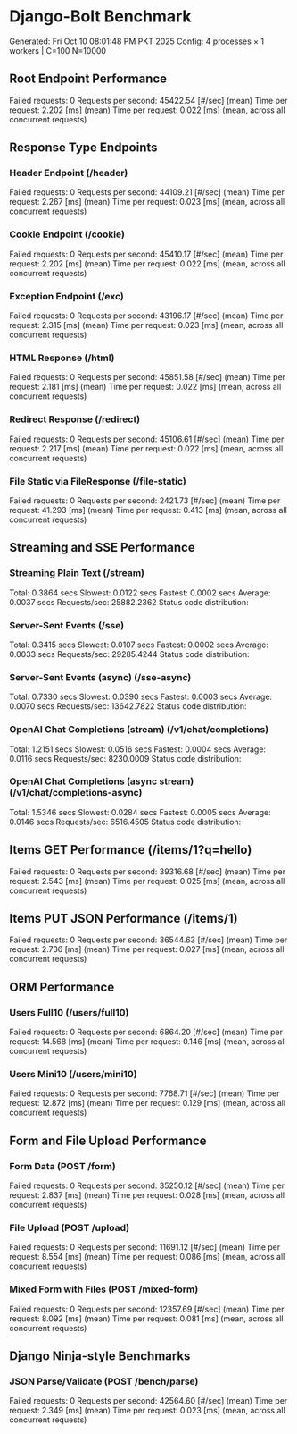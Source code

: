 # Django-Bolt Benchmark
Generated: Fri Oct 10 08:01:48 PM PKT 2025
Config: 4 processes × 1 workers | C=100 N=10000

## Root Endpoint Performance
Failed requests:        0
Requests per second:    45422.54 [#/sec] (mean)
Time per request:       2.202 [ms] (mean)
Time per request:       0.022 [ms] (mean, across all concurrent requests)

## Response Type Endpoints
### Header Endpoint (/header)
Failed requests:        0
Requests per second:    44109.21 [#/sec] (mean)
Time per request:       2.267 [ms] (mean)
Time per request:       0.023 [ms] (mean, across all concurrent requests)
### Cookie Endpoint (/cookie)
Failed requests:        0
Requests per second:    45410.17 [#/sec] (mean)
Time per request:       2.202 [ms] (mean)
Time per request:       0.022 [ms] (mean, across all concurrent requests)
### Exception Endpoint (/exc)
Failed requests:        0
Requests per second:    43196.17 [#/sec] (mean)
Time per request:       2.315 [ms] (mean)
Time per request:       0.023 [ms] (mean, across all concurrent requests)
### HTML Response (/html)
Failed requests:        0
Requests per second:    45851.58 [#/sec] (mean)
Time per request:       2.181 [ms] (mean)
Time per request:       0.022 [ms] (mean, across all concurrent requests)
### Redirect Response (/redirect)
Failed requests:        0
Requests per second:    45106.61 [#/sec] (mean)
Time per request:       2.217 [ms] (mean)
Time per request:       0.022 [ms] (mean, across all concurrent requests)
### File Static via FileResponse (/file-static)
Failed requests:        0
Requests per second:    2421.73 [#/sec] (mean)
Time per request:       41.293 [ms] (mean)
Time per request:       0.413 [ms] (mean, across all concurrent requests)

## Streaming and SSE Performance
### Streaming Plain Text (/stream)
  Total:	0.3864 secs
  Slowest:	0.0122 secs
  Fastest:	0.0002 secs
  Average:	0.0037 secs
  Requests/sec:	25882.2362
Status code distribution:
### Server-Sent Events (/sse)
  Total:	0.3415 secs
  Slowest:	0.0107 secs
  Fastest:	0.0002 secs
  Average:	0.0033 secs
  Requests/sec:	29285.4244
Status code distribution:
### Server-Sent Events (async) (/sse-async)
  Total:	0.7330 secs
  Slowest:	0.0390 secs
  Fastest:	0.0003 secs
  Average:	0.0070 secs
  Requests/sec:	13642.7822
Status code distribution:
### OpenAI Chat Completions (stream) (/v1/chat/completions)
  Total:	1.2151 secs
  Slowest:	0.0516 secs
  Fastest:	0.0004 secs
  Average:	0.0116 secs
  Requests/sec:	8230.0009
Status code distribution:
### OpenAI Chat Completions (async stream) (/v1/chat/completions-async)
  Total:	1.5346 secs
  Slowest:	0.0284 secs
  Fastest:	0.0005 secs
  Average:	0.0146 secs
  Requests/sec:	6516.4505
Status code distribution:

## Items GET Performance (/items/1?q=hello)
Failed requests:        0
Requests per second:    39316.68 [#/sec] (mean)
Time per request:       2.543 [ms] (mean)
Time per request:       0.025 [ms] (mean, across all concurrent requests)

## Items PUT JSON Performance (/items/1)
Failed requests:        0
Requests per second:    36544.63 [#/sec] (mean)
Time per request:       2.736 [ms] (mean)
Time per request:       0.027 [ms] (mean, across all concurrent requests)

## ORM Performance
### Users Full10 (/users/full10)
Failed requests:        0
Requests per second:    6864.20 [#/sec] (mean)
Time per request:       14.568 [ms] (mean)
Time per request:       0.146 [ms] (mean, across all concurrent requests)
### Users Mini10 (/users/mini10)
Failed requests:        0
Requests per second:    7768.71 [#/sec] (mean)
Time per request:       12.872 [ms] (mean)
Time per request:       0.129 [ms] (mean, across all concurrent requests)

## Form and File Upload Performance
### Form Data (POST /form)
Failed requests:        0
Requests per second:    35250.12 [#/sec] (mean)
Time per request:       2.837 [ms] (mean)
Time per request:       0.028 [ms] (mean, across all concurrent requests)
### File Upload (POST /upload)
Failed requests:        0
Requests per second:    11691.12 [#/sec] (mean)
Time per request:       8.554 [ms] (mean)
Time per request:       0.086 [ms] (mean, across all concurrent requests)
### Mixed Form with Files (POST /mixed-form)
Failed requests:        0
Requests per second:    12357.69 [#/sec] (mean)
Time per request:       8.092 [ms] (mean)
Time per request:       0.081 [ms] (mean, across all concurrent requests)

## Django Ninja-style Benchmarks
### JSON Parse/Validate (POST /bench/parse)
Failed requests:        0
Requests per second:    42564.60 [#/sec] (mean)
Time per request:       2.349 [ms] (mean)
Time per request:       0.023 [ms] (mean, across all concurrent requests)

